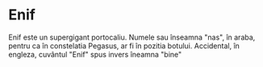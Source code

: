 # Enif

Enif este un supergigant portocaliu. Numele sau înseamna "nas", în araba, pentru
ca în constelatia Pegasus, ar fi în pozitia botului. Accidental, în engleza,
cuvântul "Enif" spus invers îneamna "bine"
